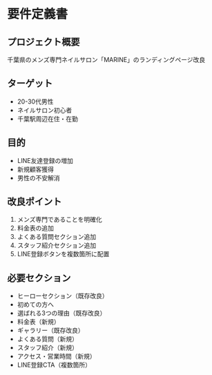 # 要件定義書

## プロジェクト概要
千葉県のメンズ専門ネイルサロン「MARINE」のランディングページ改良

## ターゲット
- 20-30代男性
- ネイルサロン初心者
- 千葉駅周辺在住・在勤

## 目的
- LINE友達登録の増加
- 新規顧客獲得
- 男性の不安解消

## 改良ポイント
1. メンズ専門であることを明確化
2. 料金表の追加
3. よくある質問セクション追加
4. スタッフ紹介セクション追加
5. LINE登録ボタンを複数箇所に配置

## 必要セクション
- ヒーローセクション（既存改良）
- 初めての方へ
- 選ばれる3つの理由（既存改良）
- 料金表（新規）
- ギャラリー（既存改良）
- よくある質問（新規）
- スタッフ紹介（新規）
- アクセス・営業時間（新規）
- LINE登録CTA（複数箇所）
